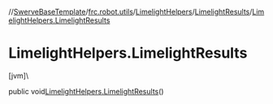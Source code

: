 //[SwerveBaseTemplate](../../../../index.md)/[frc.robot.utils](../../index.md)/[LimelightHelpers](../index.md)/[LimelightResults](index.md)/[LimelightHelpers.LimelightResults](-limelight-helpers.-limelight-results.md)

# LimelightHelpers.LimelightResults

[jvm]\

public void[LimelightHelpers.LimelightResults](-limelight-helpers.-limelight-results.md)()
